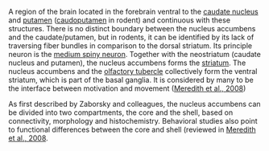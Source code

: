 A region of the brain located in the forebrain ventral to the [caudate nucleus](http://knowledge-space.org/wiki/UBERON:0001873) and [putamen](http://knowledge-space.org/wiki/UBERON:0001874) ([caudoputamen](http://knowledge-space.org/wiki/UBERON:0005383) in rodent) and continuous with these structures. There is no distinct boundary between the nucleus accumbens and the caudate/putamen, but in rodents, it can be identified by its lack of traversing fiber bundles in comparison to the dorsal striatum. Its principle neuron is the [medium spiny neuron](http://knowledge-space.org/wiki/NIFCELL:nifext_141). Together with the neostriatum (caudate nucleus and putamen), the nucleus accumbens forms the [striatum](http://knowledge-space.org/wiki/UBERON:0002435). The nucleus accumbens and the [olfactory tubercle](http://knowledge-space.org/wiki/UBERON:0001883) collectively form the ventral striatum, which is part of the basal ganglia. It is considered by many to be the interface between motivation and movement ([Meredith et al., 2008](https://www.ncbi.nlm.nih.gov/pubmed/18256852))

As first described by Zaborsky and colleagues, the nucleus accumbens can be divided into two compartments, the core and the shell, based on connectivity, morphology and histochemistry.  Behavioral studies also point to functional differences between the core and shell (reviewed in [Meredith et al., 2008](https://www.ncbi.nlm.nih.gov/pubmed/18256852).
